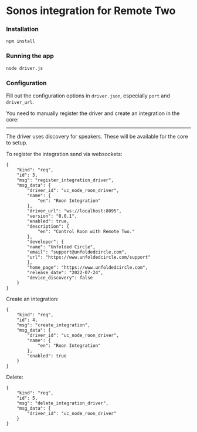 # Sonos integration for Remote Two

### Installation

`npm install`

### Running the app

`node driver.js`

### Configuration

Fill out the configuration options in `driver.json`, especially `port` and `driver_url`.

You need to manually register the driver and create an integration in the core:

---

The driver uses discovery for speakers. These will be available for the core to setup.

To register the integration send via websockets:

```
{
    "kind": "req",
    "id": 3,
    "msg": "register_integration_driver",
    "msg_data": {
        "driver_id": "uc_node_roon_driver",
        "name": {
            "en": "Roon Integration"
        },
        "driver_url": "ws://localhost:8095",
        "version": "0.0.1",
        "enabled": true,
        "description": {
            "en": "Control Roon with Remote Two."
        },
        "developer": {
		"name": "Unfolded Circle",
		"email": "support@unfoldedcircle.com",
		"url": "https://www.unfoldedcircle.com/support"
        },
        "home_page": "https://www.unfoldedcircle.com",
        "release_date": "2022-07-24",
        "device_discovery": false
    }
}
```

Create an integration:

```
{
    "kind": "req",
    "id": 4,
    "msg": "create_integration",
    "msg_data": {
        "driver_id": "uc_node_roon_driver",
        "name": {
            "en": "Roon Integration"
        },
        "enabled": true
    }
}
```

Delete:

```
{
    "kind": "req",
    "id": 5,
    "msg": "delete_integration_driver",
    "msg_data": {
        "driver_id": "uc_node_roon_driver"
    }
}
```
